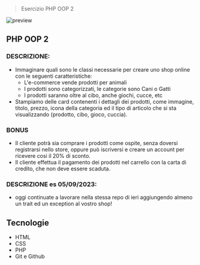 > Esercizio PHP OOP 2

![preview](./.github/preview.png)

## PHP OOP 2

### DESCRIZIONE:
- Immaginare quali sono le classi necessarie per creare uno shop online con le seguenti caratteristiche:
   - L'e-commerce vende prodotti per animali
   - I prodotti sono categorizzati, le categorie sono Cani o Gatti
   - I prodotti saranno oltre al cibo, anche giochi, cucce, etc
- Stampiamo delle card contenenti i dettagli dei prodotti, come immagine, titolo, prezzo, icona della categoria ed il tipo di articolo che si sta visualizzando (prodotto, cibo, gioco, cuccia).

### BONUS
  - Il cliente potrà sia comprare i prodotti come ospite, senza doversi registrarsi nello store, oppure può iscriversi e creare un account per ricevere cosi il 20% di sconto.
  - Il cliente effettua il pagamento dei prodotti nel carrello con la carta di credito, che non deve essere scaduta.

### DESCRIZIONE es 05/09/2023:
- oggi continuate a lavorare nella stessa repo di ieri aggiungendo almeno un trait ed un exception al vostro shop!


## Tecnologie

- HTML
- CSS
- PHP
- Git e Github